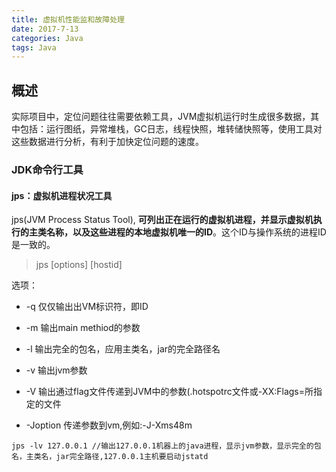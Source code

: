 ```yaml
---
title: 虚拟机性能监和故障处理
date: 2017-7-13
categories: Java
tags: Java
---
```


## 概述
 
实际项目中，定位问题往往需要依赖工具，JVM虚拟机运行时生成很多数据，其中包括：运行图纸，异常堆栈，GC日志，线程快照，堆转储快照等，使用工具对这些数据进行分析，有利于加快定位问题的速度。
 
### JDK命令行工具
 
#### jps：虚拟机进程状况工具
 
jps(JVM Process Status Tool), **可列出正在运行的虚拟机进程，并显示虚拟机执行的主类名称，以及这些进程的本地虚拟机唯一的ID**。这个ID与操作系统的进程ID是一致的。
 
> jps [options] [hostid]
 
选项：
 
+ -q 仅仅输出出VM标识符，即ID
 
+ -m 输出main methiod的参数
 
+ -l 输出完全的包名，应用主类名，jar的完全路径名 

+ -v 输出jvm参数 

+ -V 输出通过flag文件传递到JVM中的参数(.hotspotrc文件或-XX:Flags=所指定的文件 

+ -Joption 传递参数到vm,例如:-J-Xms48m

```
jps -lv 127.0.0.1 //输出127.0.0.1机器上的java进程，显示jvm参数，显示完全的包名，主类名，jar完全路径,127.0.0.1主机要启动jstatd
```

#### 

